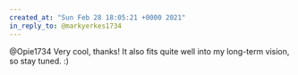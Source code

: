 ```yaml
---
created_at: "Sun Feb 28 18:05:21 +0000 2021"
in_reply_to: @markyerkes1734
---
```


@Opie1734 Very cool, thanks! It also fits quite well into my long-term vision, so stay tuned. :)